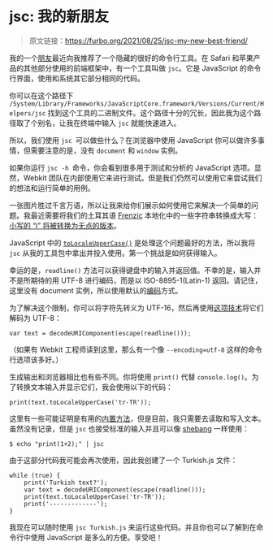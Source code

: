 # jsc: 我的新朋友

> 原文链接：https://furbo.org/2021/08/25/jsc-my-new-best-friend/

我的一个[朋友](https://twitter.com/danielpunkass)最近向我推荐了一个隐藏的很好的命令行工具。在 Safari 和苹果产品的其他部分使用的前端框架中，有一个工具叫做 `jsc`。它是 JavaScript 的命令行界面，使用和系统其它部分相同的代码。

你可以在这个路径下 `/System/Library/Frameworks/JavaScriptCore.framework/Versions/Current/Helpers/jsc` 找到这个工具的二进制文件。这个路径十分的冗长，因此我为这个路径取了个别名，让我在终端中输入 `jsc` 就能快速进入。

所以，我们使用 `jsc `可以做些什么？在浏览器中使用 JavaScript 你可以做许多事情，但需要注意的是，没有 `document` 和 `window` 实例。

如果你运行 `jsc -h `命令，你会看到很多用于测试和分析的 JavaScript 选项。显然，Webkit 团队在内部使用它来进行测试。但是我们仍然可以使用它来尝试我们的想法和运行简单的用例。

一张图片胜过千言万语，所以让我来给你们展示如何使用它来解决一个简单的问题。我最近需要将我们的土耳其语 [Frenzic](https://frenzic.com/) 本地化中的一些字符串转换成大写：[小写的 “i” 将被转换为无点的版本](https://en.wikipedia.org/wiki/Dotted_and_dotless_I)。

JavaScript 中的 [`toLocaleUpperCase()`](https://developer.mozilla.org/en-US/docs/Web/JavaScript/Reference/Global_Objects/String/toLocaleUpperCase) 是处理这个问题最好的方法，所以我将 `jsc` 从我的工具包中拿出并投入使用。第一个挑战是如何获得输入。

幸运的是，`readline()` 方法可以获得键盘中的输入并返回值。不幸的是，输入并不是所期待的用 UTF-8 进行编码，而是以 ISO-8895-1(Latin-1) 返回。请记住，这里没有 document 实例，所以使用默认的[编码](https://stackoverflow.com/questions/52351400/why-its-necessary-to-specify-the-character-encoding-in-an-html5-document-if-the/52359266#52359266)方式。

为了解决这个限制，你可以将字符先转义为 UTF-16，然后再使用[这项技术](https://stackoverflow.com/a/5396742/132867)将它们解码为 UTF-8：

```
var text = decodeURIComponent(escape(readline()));
```

（如果有 Webkit 工程师读到这里，那么有一个像 `--encoding=utf-8` 这样的命令行选项该多好。）

生成输出和浏览器相比也有些不同。你将使用 `print()` 代替 `console.log()`。为了转换文本输入并显示它们，我会使用以下的代码：

```
print(text.toLocaleUpperCase('tr-TR'));
```

这里有一些可能证明是有用的[内置方法](https://trac.webkit.org/wiki/JSC)，但是目前，我只需要去读取和写入文本。虽然没有记录，但是 `jsc` 也接受标准的输入并且可以像 [shebang](https://en.wikipedia.org/wiki/Shebang_(Unix)) 一样使用：

```
$ echo "print(1+2);" | jsc
```

由于这部分代码我可能会再次使用，因此我创建了一个 Turkish.js 文件：

```
while (true) {
    print('Turkish text?');
    var text = decodeURIComponent(escape(readline()));
    print(text.toLocaleUpperCase('tr-TR'));
    print('-------------');
}
```

我现在可以随时使用 `jsc Turkish.js` 来运行这些代码。并且你也可以了解到在命令行中使用 JavaScript 是多么的方便。享受吧！